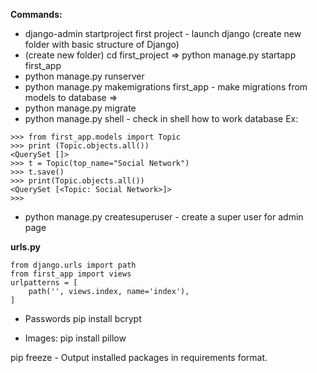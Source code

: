 
**Commands:**
- django-admin startproject first project  - launch django (create new folder with basic structure of Django) 
- (create new folder) cd first_project => python manage.py startapp first_app
- python manage.py runserver
- python manage.py makemigrations first_app - make migrations from models to database =>
- python manage.py migrate
- python manage.py shell - check in shell how to work database
Ex:
```
>>> from first_app.models import Topic
>>> print (Topic.objects.all())
<QuerySet []>
>>> t = Topic(top_name="Social Network")
>>> t.save()
>>> print(Topic.objects.all())
<QuerySet [<Topic: Social Network>]>
>>> 
```
- python manage.py createsuperuser - create a super user for admin page

**urls.py**
```
from django.urls import path
from first_app import views
urlpatterns = [
    path('', views.index, name='index'),
]
```

- Passwords
pip install bcrypt

- Images:
pip install pillow

pip freeze - Output installed packages in requirements format.
